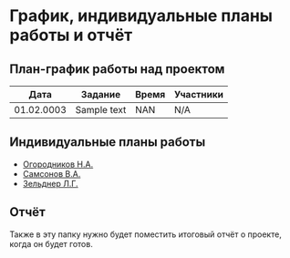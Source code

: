 # График, индивидуальные планы работы и отчёт

## План-график работы над проектом

| Дата           | Задание                                              | Время     |  Участники       |  
|----------------|------------------------------------------------------|-----------|------------------|
| 01.02.0003     | Sample text                                          | NAN       | N/A              |

## Индивидуальные планы работы

- [Огородников Н.А.](ogorodnikov.md)
- [Самсонов В.А.](samsonov.md)
- [Зельднер Л.Г.](zeldner.md)

## Отчёт

Также в эту папку нужно будет поместить итоговый отчёт о проекте, когда он будет готов.
